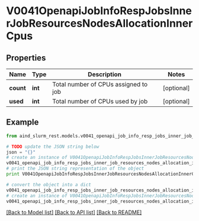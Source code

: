 # V0041OpenapiJobInfoRespJobsInnerJobResourcesNodesAllocationInnerCpus


## Properties

Name | Type | Description | Notes
------------ | ------------- | ------------- | -------------
**count** | **int** | Total number of CPUs assigned to job | [optional] 
**used** | **int** | Total number of CPUs used by job | [optional] 

## Example

```python
from aind_slurm_rest.models.v0041_openapi_job_info_resp_jobs_inner_job_resources_nodes_allocation_inner_cpus import V0041OpenapiJobInfoRespJobsInnerJobResourcesNodesAllocationInnerCpus

# TODO update the JSON string below
json = "{}"
# create an instance of V0041OpenapiJobInfoRespJobsInnerJobResourcesNodesAllocationInnerCpus from a JSON string
v0041_openapi_job_info_resp_jobs_inner_job_resources_nodes_allocation_inner_cpus_instance = V0041OpenapiJobInfoRespJobsInnerJobResourcesNodesAllocationInnerCpus.from_json(json)
# print the JSON string representation of the object
print V0041OpenapiJobInfoRespJobsInnerJobResourcesNodesAllocationInnerCpus.to_json()

# convert the object into a dict
v0041_openapi_job_info_resp_jobs_inner_job_resources_nodes_allocation_inner_cpus_dict = v0041_openapi_job_info_resp_jobs_inner_job_resources_nodes_allocation_inner_cpus_instance.to_dict()
# create an instance of V0041OpenapiJobInfoRespJobsInnerJobResourcesNodesAllocationInnerCpus from a dict
v0041_openapi_job_info_resp_jobs_inner_job_resources_nodes_allocation_inner_cpus_form_dict = v0041_openapi_job_info_resp_jobs_inner_job_resources_nodes_allocation_inner_cpus.from_dict(v0041_openapi_job_info_resp_jobs_inner_job_resources_nodes_allocation_inner_cpus_dict)
```
[[Back to Model list]](../README.md#documentation-for-models) [[Back to API list]](../README.md#documentation-for-api-endpoints) [[Back to README]](../README.md)


